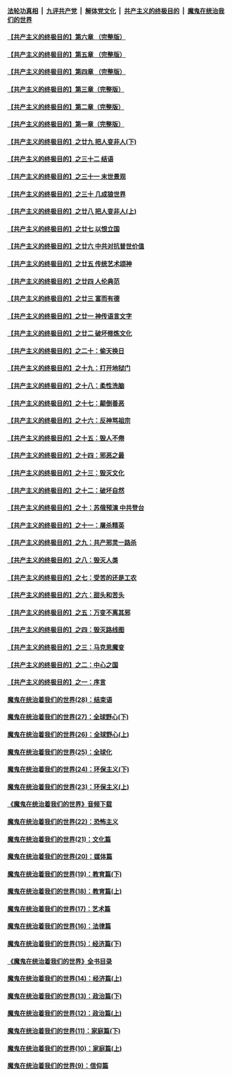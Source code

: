 

####  [法轮功真相](../../../../basic/blob/master/README.md?t=05261201) &nbsp;|&nbsp; [九评共产党](../../../../9ping.md/blob/master/README.md?t=05261201) &nbsp;|&nbsp; [解体党文化](../../../../jtdwh.md/blob/master/README.md?t=05261201)  &nbsp;|&nbsp; [共产主义的终极目的](../../../../gczydzjmd.md/blob/master/README.md?t=05261201) &nbsp;|&nbsp; [魔鬼在统治我们的世界](../../../../mgztzwmdsj.md/blob/master/README.md?t=05261201) 

#### [【共产主义的终极目的】第六章 （完整版）](../pages/nsc422/n11428913.md?t=05261201) 

#### [【共产主义的终极目的】第五章 （完整版）](../pages/nsc422/n11428912.md?t=05261201) 

#### [【共产主义的终极目的】第四章 （完整版）](../pages/nsc422/n11428907.md?t=05261201) 

#### [【共产主义的终极目的】第三章（完整版）](../pages/nsc422/n11428848.md?t=05261201) 

#### [【共产主义的终极目的】第二章（完整版）](../pages/nsc422/n11428831.md?t=05261201) 

#### [【共产主义的终极目的】第一章（完整版）](../pages/nsc422/n11417651.md?t=05261201) 

#### [【共产主义的终极目的】之廿九 把人变非人(下)](../pages/nsc422/n11344140.md?t=05261201) 

#### [【共产主义的终极目的】之三十二 结语](../pages/nsc422/n11360535.md?t=05261201) 

#### [【共产主义的终极目的】之三十一 末世景观](../pages/nsc422/n11351129.md?t=05261201) 

#### [【共产主义的终极目的】之三十 几成狼世界](../pages/nsc422/n11348280.md?t=05261201) 

#### [【共产主义的终极目的】之廿八 把人变非人(上)](../pages/nsc422/n11340492.md?t=05261201) 

#### [【共产主义的终极目的】之廿七 以恨立国](../pages/nsc422/n11336944.md?t=05261201) 

#### [【共产主义的终极目的】之廿六 中共对抗普世价值](../pages/nsc422/n11324785.md?t=05261201) 

#### [【共产主义的终极目的】之廿五 传统艺术颂神](../pages/nsc422/n11296396.md?t=05261201) 

#### [【共产主义的终极目的】之廿四 人伦典范](../pages/nsc422/n11296397.md?t=05261201) 

#### [【共产主义的终极目的】之廿三 富而有德](../pages/nsc422/n11283598.md?t=05261201) 

#### [【共产主义的终极目的】之廿一 神传语言文字](../pages/nsc422/n11263265.md?t=05261201) 

#### [【共产主义的终极目的】之廿二 破坏修炼文化](../pages/nsc422/n11245728.md?t=05261201) 

#### [【共产主义的终极目的】之二十：偷天换日](../pages/nsc422/n11238846.md?t=05261201) 

#### [【共产主义的终极目的】之十九：打开地狱门](../pages/nsc422/n11206376.md?t=05261201) 

#### [【共产主义的终极目的】之十八：柔性洗脑](../pages/nsc422/n11199994.md?t=05261201) 

#### [【共产主义的终极目的】之十七：颠倒善恶](../pages/nsc422/n11179782.md?t=05261201) 

#### [【共产主义的终极目的】之十六：反神骂祖宗](../pages/nsc422/n11166798.md?t=05261201) 

#### [【共产主义的终极目的】之十五：毁人不倦](../pages/nsc422/n11166792.md?t=05261201) 

#### [【共产主义的终极目的】之十四：邪恶之最](../pages/nsc422/n11150249.md?t=05261201) 

#### [【共产主义的终极目的】之十三：毁灭文化](../pages/nsc422/n11135227.md?t=05261201) 

#### [【共产主义的终极目的】之十二：破坏自然](../pages/nsc422/n11135214.md?t=05261201) 

#### [【共产主义的终极目的】之十：苏俄预演 中共登台](../pages/nsc422/n11118424.md?t=05261201) 

#### [【共产主义的终极目的】之十一：屠杀精英](../pages/nsc422/n11118442.md?t=05261201) 

#### [【共产主义的终极目的】之九：共产邪灵一路杀](../pages/nsc422/n11114139.md?t=05261201) 

#### [【共产主义的终极目的】之八：毁灭人类](../pages/nsc422/n11108503.md?t=05261201) 

#### [【共产主义的终极目的】之七：受苦的还是工农](../pages/nsc422/n11101809.md?t=05261201) 

#### [【共产主义的终极目的】之六：甜头和苦头](../pages/nsc422/n11096971.md?t=05261201) 

#### [【共产主义的终极目的】之五：万变不离其邪](../pages/nsc422/n11091285.md?t=05261201) 

#### [【共产主义的终极目的】之四：毁灭路线图](../pages/nsc422/n11086284.md?t=05261201) 

#### [【共产主义的终极目的】之三：马克思魔变](../pages/nsc422/n11061941.md?t=05261201) 

#### [【共产主义的终极目的】之二：中心之国](../pages/nsc422/n11047728.md?t=05261201) 

#### [【共产主义的终极目的】之一：序言](../pages/nsc422/n11086077.md?t=05261201) 

#### [魔鬼在统治着我们的世界(28)：结束语](../pages/nsc422/n10936246.md?t=05261201) 

#### [魔鬼在统治着我们的世界(27)：全球野心(下)](../pages/nsc422/n10928319.md?t=05261201) 

#### [魔鬼在统治着我们的世界(26)：全球野心(上)](../pages/nsc422/n10900318.md?t=05261201) 

#### [魔鬼在统治着我们的世界(25)：全球化](../pages/nsc422/n10788205.md?t=05261201) 

#### [魔鬼在统治着我们的世界(24)：环保主义(下)](../pages/nsc422/n10695307.md?t=05261201) 

#### [魔鬼在统治着我们的世界(23)：环保主义(上)](../pages/nsc422/n10688613.md?t=05261201) 

#### [《魔鬼在统治着我们的世界》音频下载](../pages/nsc422/n10635553.md?t=05261201) 

#### [魔鬼在统治着我们的世界(22)：恐怖主义](../pages/nsc422/n10614727.md?t=05261201) 

#### [魔鬼在统治着我们的世界(21)：文化篇](../pages/nsc422/n10597706.md?t=05261201) 

#### [魔鬼在统治着我们的世界(20)：媒体篇](../pages/nsc422/n10586579.md?t=05261201) 

#### [魔鬼在统治着我们的世界(19)：教育篇(下)](../pages/nsc422/n10564808.md?t=05261201) 

#### [魔鬼在统治着我们的世界(18)：教育篇(上)](../pages/nsc422/n10526970.md?t=05261201) 

#### [魔鬼在统治着我们的世界(17)：艺术篇](../pages/nsc422/n10499093.md?t=05261201) 

#### [魔鬼在统治着我们的世界(16)：法律篇](../pages/nsc422/n10485969.md?t=05261201) 

#### [魔鬼在统治着我们的世界(15)：经济篇(下)](../pages/nsc422/n10469975.md?t=05261201) 

#### [《魔鬼在统治着我们的世界》全书目录](../pages/nsc422/n10464261.md?t=05261201) 

#### [魔鬼在统治着我们的世界(14)：经济篇(上)](../pages/nsc422/n10457370.md?t=05261201) 

#### [魔鬼在统治着我们的世界(13)：政治篇(下)](../pages/nsc422/n10448270.md?t=05261201) 

#### [魔鬼在统治着我们的世界(12)：政治篇(上)](../pages/nsc422/n10444576.md?t=05261201) 

#### [魔鬼在统治着我们的世界(11)：家庭篇(下)](../pages/nsc422/n10440961.md?t=05261201) 

#### [魔鬼在统治着我们的世界(10)：家庭篇(上)](../pages/nsc422/n10435448.md?t=05261201) 

#### [魔鬼在统治着我们的世界(9)：信仰篇](../pages/nsc422/n10432159.md?t=05261201) 


